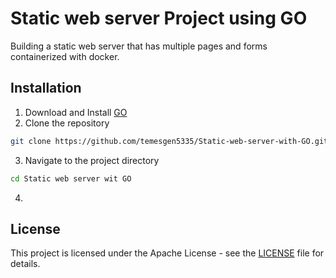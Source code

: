 # Static web server Project using GO
Building a static web server that has multiple pages and forms containerized with docker.

## Installation
1. Download and Install [GO](https://go.dev/dl/) 
2. Clone the repository
```sh
git clone https://github.com/temesgen5335/Static-web-server-with-GO.git
```
3. Navigate to the project directory
```sh
cd Static web server wit GO
```
4. 


## License

This project is licensed under the Apache License - see the  [LICENSE](LICENSE) file for details.